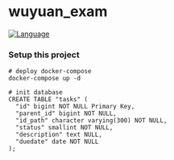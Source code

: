 # wuyuan_exam
[![Language](https://img.shields.io/badge/Language-Go-blue.svg)](https://golang.org/)
### Setup this project
```
# deploy docker-compose
docker-compose up -d 

# init database
CREATE TABLE "tasks" (
  "id" bigint NOT NULL Primary Key,
  "parent_id" bigint NOT NULL,
  "id_path" character varying(300) NOT NULL,
  "status" smallint NOT NULL,
  "description" text NULL,
  "duedate" date NOT NULL
);